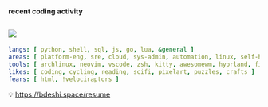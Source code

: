 #### recent coding activity
![](https://github-readme-stats.vercel.app/api/wakatime?username=bdeshi&api_domain=stat.bdeshi.space&bg_color=1A202C&title_color=2F855A&icon_color=2F855A&text_color=ffffff&layout=compact)
---

```yaml
langs: [ python, shell, sql, js, go, lua, &general ]
areas: [ platform-eng, sre, cloud, sys-admin, automation, linux, self-hosting ]
tools: [ archlinux, neovim, vscode, zsh, kitty, awesomewm, hyprland, firefox, vivaldi, obsidian ]
likes: [ coding, cycling, reading, scifi, pixelart, puzzles, crafts ]
fears: [ html, !velociraptors ]
```
💡 https://bdeshi.space/resume

